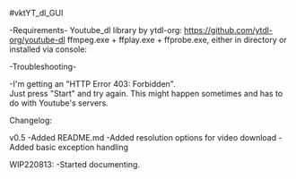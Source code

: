 #vktYT_dl_GUI

-Requirements-
	Youtube_dl library by ytdl-org: https://github.com/ytdl-org/youtube-dl
	ffmpeg.exe + ffplay.exe + ffprobe.exe, either in directory or installed via console: 

-Troubleshooting-

-I'm getting an "HTTP Error 403: Forbidden".<br>
	Just press "Start" and try again. This might happen sometimes and has to do with Youtube's servers.<br>


Changelog:

v0.5
-Added README.md
-Added resolution options for video download
-Added basic exception handling

WIP220813:
-Started documenting.
